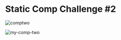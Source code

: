 # Static Comp Challenge #2

![comptwo](https://user-images.githubusercontent.com/11744547/36826112-8d41f67a-1cc8-11e8-939b-4ede0bc8ee31.jpg)

![my-comp-two](https://user-images.githubusercontent.com/11744547/36826117-96cb36e8-1cc8-11e8-92ca-9f6b53249d9a.png)

